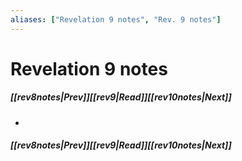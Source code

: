 ```yaml
---
aliases: ["Revelation 9 notes", "Rev. 9 notes"]
---
```

# Revelation 9 notes
##### <span class=arrow-left></span>[[rev8notes|Prev]]<span class=navigation-separator></span>[[rev9|Read]]<span class=navigation-separator></span>[[rev10notes|Next]]<span class=arrow-right></span>
- 
##### <span class=arrow-left></span>[[rev8notes|Prev]]<span class=navigation-separator></span>[[rev9|Read]]<span class=navigation-separator></span>[[rev10notes|Next]]<span class=arrow-right></span>